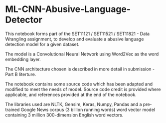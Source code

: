 # ML-CNN-Abusive-Language-Detector
This notebook forms part of the SET11121 / SET11521 / SET11821 - Data Wrangling assignment, to develop and evaluate a abusive language detection model for a given dataset.

The model is a Convolutional Neural Network using Word2Vec as the word embedding layer. 

The CNN architecture chosen is described in more detail in submission - Part B literture.

The notebook contains some source code which has been adapted and modified to meet the needs of model. Source code credit is provided where applicable, and references provided at the end of the notebook. 

The libraries used are NLTK, Gensim, Keras, Numpy, Pandas and a pre-trained Google News corpus (3 billion running words) word vector model containing 3 million 300-dimension English word vectors. 
